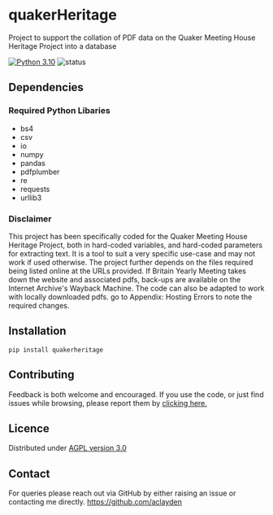 # quakerHeritage
Project to support the collation of PDF data on the Quaker Meeting House Heritage Project into a database

[![Python 3.10](https://img.shields.io/badge/python-3.10-blue.svg)](https://www.python.org/downloads/release/python-3100/)
![status](https://img.shields.io/badge/status-released-green)

## Dependencies

### Required Python Libaries
* bs4
* csv
* io
* numpy
* pandas
* pdfplumber
* re
* requests
* urllib3

### Disclaimer

This project has been specifically coded for the Quaker Meeting House Heritage Project, both in hard-coded variables, and hard-coded parameters for extracting text. It is a tool to suit a very specific use-case and may not work if used otherwise. The project further depends on the files required being listed online at the URLs provided. If Britain Yearly Meeting takes down the website and associated pdfs, back-ups are available on the Internet Archive's Wayback Machine. The code can also be adapted to work with locally downloaded pdfs. go to Appendix: Hosting Errors to note the required changes. 

## Installation

    pip install quakerheritage

## Contributing

Feedback is both welcome and encouraged. If you use the code, or just find issues while browsing, please report them by [clicking here.](github.com/aclayden/quakerHeritage/issues)

## Licence

Distributed under [AGPL version 3.0](https://www.gnu.org/licenses/agpl-3.0.en.html)

## Contact

For queries please reach out via GitHub by either raising an issue or contacting me directly. https://github.com/aclayden
